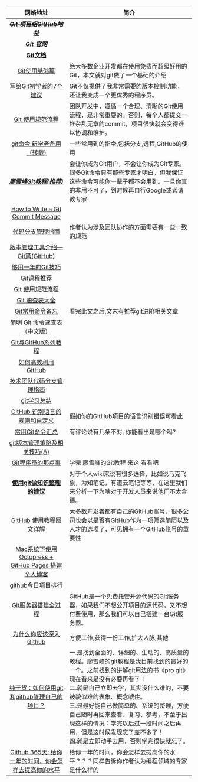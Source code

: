 

|  网络地址|简介 
|:-----:|---------|
|[***~~Git 项目组GitHub地址~~***](https://github.com/git)|
|[***Git 官网***](http://git-scm.com/)|
|[__Git文档__](https://www.kernel.org/pub/software/scm/git/docs/)
|[Git使用基础篇](http://mp.weixin.qq.com/s?__biz=MjM5OTMxMzA4NQ==&mid=212310963&idx=2&sn=dd0d7778e8fa62495cd767b86ca65547)|绝大多数企业开发都在使用免费而超级好用的Git，本文就对git做了一个基础的介绍
|[写给Git初学者的7个建议](http://developer.51cto.com/art/201401/426289.htm)|Git不仅提供了我非常需要的版本控制功能，还让我变成一个更优秀的程序员。
|[Git 使用规范流程](http://mp.weixin.qq.com/s?__biz=MjM5OTMxMzA4NQ==&mid=217946150&idx=2&sn=cd46bb241e29823b9f409aa8fd83b5ac)|团队开发中，遵循一个合理、清晰的Git使用流程，是非常重要的。否则，每个人都提交一堆杂乱无章的commit，项目很快就会变得难以协调和维护。
|[git命令&nbsp;新学者备用（转载)](http://weibo.com/p/2304186f1093bd0102vqc3)| 一些常用到的指令,包括分支,远程,GitHub的使用
|[***廖雪峰Git教程(推荐)***](http://www.liaoxuefeng.com/wiki/0013739516305929606dd18361248578c67b8067c8c017b000)|会让你成为Git用户，不会让你成为Git专家。很多Git命令只有那些专家才明白，但我保证这些命令可能你一辈子都不会用到。一旦你真的非用不可了，到时候再自行Google或者请教专家
|[How to Write a Git Commit Message](http://chris.beams.io/posts/git-commit/)
|[代码分支管理指南](http://open.leancloud.cn/git-branch-guide.html)| 作者认为涉及团队协作的方面需要有一些一致的规范
|[版本管理工具介绍—Git篇(GitHub)](http://www.imooc.com/view/208)|
|[够用一年的Git技巧](http://www.imooc.com/article/1426)|
|[Git课程推荐](https://www.shiyanlou.com/courses/4)|
|[Git 使用规范流程](http://www.imooc.com/article/1345)|
|[Git 速查表大全](http://pan.baidu.com/s/1ntIGTQh)|
|[Git常用命令备忘](http://blogread.cn/it/article/6282?f=wb)|看完此文之后,文末有推荐git进阶相关文章|
|[简明 Git 命令速查表（中文版）](http://mp.weixin.qq.com/s?__biz=MjM5OTMxMzA4NQ==&mid=215473163&idx=1&sn=80253d151de50928eac18750b9af7967)|
|[Git与GitHub系列教程](http://weibo.com/p/1001603886020235024324)|
|[如何高效利用GitHub](http://www.yangzhiping.com/tech/github.html)|
|[技术团队代码分支管理指南](https://open.leancloud.cn/git-branch-guide.html)|
|[git学习总结](http://yalishizhude.github.io/2015/09/16/git/?hmsr=toutiao.io&utm_medium=toutiao.io&utm_source=toutiao.io)|
|[ GitHub 识别语言的规则和自定义](https://help.github.com/articles/my-repository-is-marked-as-the-wrong-language/)| 假如你的GitHub项目的语言识别错误可看此|
|[常用Git命令汇总](http://www.imooc.com/article/1494)| 有评论说有几条不对, 你能看出是哪个吗?|
|[git版本管理策略及相关技巧(A)](http://www.barretlee.com/blog/2014/05/07/cb-git-improve/)|
|[Git程序员的那点事](http://weibo.com/ikuqin?from=feed&loc=at&nick=%E9%85%B7%E5%8B%A4%E7%BD%91-%E7%A8%8B%E5%BA%8F%E5%91%98%E7%9A%84%E9%82%A3%E7%82%B9%E4%BA%8B&noscale_head=1&is_search=1&key_word=git#_0)|  学完 廖雪峰的Git教程 来这 看看吧 
|[**使用git做知识整理的建议**](http://www.philo.top/2015/07/18/GitAsWiki/)|对于个人wiki来说有很多选择，比如说马克飞象，为知笔记，有道云笔记等等，在这里我们来分析一下为啥对于开发人员来说他们不太合适。
|[GitHub 使用教程图文详解](http://mp.weixin.qq.com/s?__biz=MjM5OTMxMzA4NQ==&mid=221423402&idx=1&sn=01a6cc74345dac23e525f6a43eee2401)| 大多数开发者都有自己的GitHub账号，很多公司也会以是否有GitHub作为一项筛选简历以及人才的选项了，可见拥有一个GitHub账号的重要性|
|[Mac系统下使用 Octopress + GitHub Pages 搭建个人博客](http://www.cocoachina.com/programmer/20150923/13421.html#0-tsina-1-74283-397232819ff9a47a7b7e80a40613cfe1)|
|[github今日项目排行](https://github.com/trending)
|[Git服务器搭建全过程](http://www.codeceo.com/article/git-server-setup.html#0-tsina-1-75031-397232819ff9a47a7b7e80a40613cfe1)|GitHub是一个免费托管开源代码的Git服务器，如果我们不想公开项目的源代码，又不想付费使用，那么我们可以自己搭建一台Git服务器。
|[为什么你应该深入Github](https://www.phodal.com/blog/why-you-should-work-hard-with-github/)|方便工作,获得一份工作,扩大人脉,其他
|[纯干货：如何使用git和github管理自己的项目？](http://mp.weixin.qq.com/s?__biz=MzA4NDIzNzMwMw==&mid=210307235&idx=1&sn=7488270941cee779f48796f1d3f13c04&3rd=MzA3MDU4NTYzMw==&scene=6#rd)|一.是找到全面的、详细的、生动的、高质量的教程。廖雪峰的git教程是我目前找到的最好的一个。之前找到的讲解git用法的书《pro git》现在看来是没有必要再看了！<br>二.就是自己立即去学，其实没什么难的，不要被貌似难的表象、概念唬住。<br>三.是最好能自己做简单的、系统的整理，方便自己随时再回来查看、复习、参考，不至于出现这样的情况：学完以后过一段时间之后再用，但是这时候发现忘了差不多了！<br>四.就是立即动手去用，否则学完很快就忘了。
|[Github 365天: 给你一年的时间，你会怎样去提高你的水平](https://www.phodal.com/blog/github-365-days-review/)|给你一年的时间，你会怎样去提高你的水平？？？同样告诉你作者认为编程领域的专家是什么样的